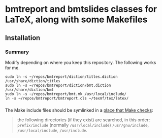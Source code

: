 # bmtreport and bmtslides classes for LaTeX, along with some Makefiles

## Installation

### Summary

Modify depending on where you keep this repository. The following works for me.

```
sudo ln -s ~/repos/bmtreport/diction/titles.diction /usr/share/diction/titles
sudo ln -s ~/repos/bmtreport/diction/bmt.diction /usr/share/diction/bmt
sudo ln -s ~/repos/bmtreport/bmt.mk /usr/local/include/
ln -s ~/repos/bmtreport/bmtreport.cls ~/texmf/tex/latex/
```

###

The Make include files should be symlinked in a [place that Make checks](https://www.gnu.org/software/make/manual/html_node/Include.html):

> the following directories (if they exist) are searched, in this order: `prefix/include` (normally `/usr/local/include`) `/usr/gnu/include`, `/usr/local/include`, `/usr/include`. 
